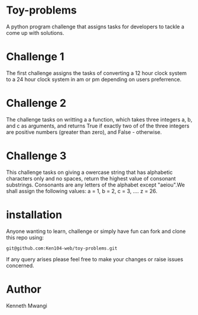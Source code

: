 # Toy-problems
A python program challenge that assigns tasks for developers to tackle a come up with solutions.

# Challenge 1

The first challenge assigns the tasks of converting a 12 hour clock system to a 24 hour clock system in am or pm depending on users preferrence.

# Challenge 2

The challenge tasks on writting a a function, which takes three integers a, b, and c as arguments, and returns True if exactly two of of the three integers are positive numbers (greater than zero), and False - otherwise.

# Challenge 3

This challenge tasks on giving a owercase string that has alphabetic characters only and no spaces, return the highest value of consonant substrings. Consonants are any letters of the alphabet except "aeiou".We shall assign the following values: a = 1, b = 2, c = 3, .... z = 26.

# installation
Anyone wanting to learn, challenge or simply have fun can fork and clone this repo using:

`git@github.com:Ken104-web/toy-problems.git`

If any query arises please feel free to make your changes or raise issues concerned.

# Author

Kenneth Mwangi
